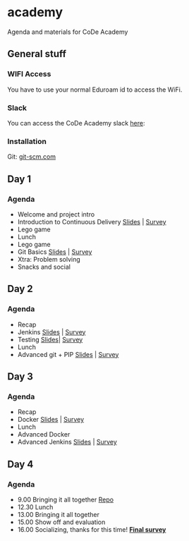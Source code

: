 # academy
Agenda and materials for CoDe Academy

## General stuff


### WIFI Access
You have to use your normal Eduroam id to access the WiFi.

### Slack
You can access the CoDe Academy slack [here]():

### Installation
Git: [git-scm.com](https://git-scm.com/)

## Day 1
### Agenda
* Welcome and project intro
* Introduction to Continuous Delivery [Slides]() | [Survey]()
* Lego game
* Lunch
* Lego game
* Git Basics [Slides]() | [Survey]()
* Xtra: Problem solving
* Snacks and social



## Day 2
### Agenda
* Recap
* Jenkins [Slides]() | [Survey]()
* Testing [Slides]()| [Survey]()
* Lunch
* Advanced git + PIP [Slides]() | [Survey]()



## Day 3
### Agenda
* Recap
* Docker [Slides]() | [Survey]()
* Lunch
* Advanced Docker
* Advanced Jenkins [Slides]() | [Survey]()

## Day 4
### Agenda

* 9.00 Bringing it all together [Repo](https://github.com/praqma-training/ca-project)
* 12.30 Lunch
* 13.00 Bringing it all together
* 15.00 Show off and evaluation
* 16.00 Socializing, thanks for this time!
**[Final survey]()**
